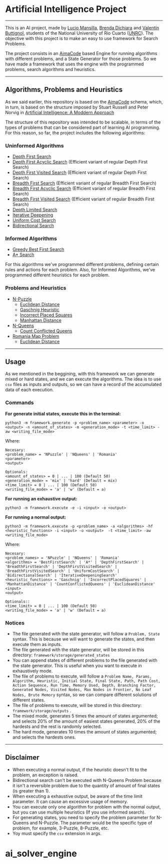 # Artificial Intelligence Project

---

This is an AI project, made by [Lucio Mansilla](https://github.com/LucioMansilla), [Brenda Dichiara](https://github.com/BrendaDichiara) and [Valentín Buttignol](https://github.com/ValenButtignol), students of the National University of Río Cuarto ([UNRC](https://www.unrc.edu.ar/)). The objective with this project is to make an easy to use framework for Search Problems.

The project consists in an [AimaCode](https://github.com/aimacode/aima-python) based Engine for running algorithms with different problems, and a State Generator for those problems. So we have made a framework that uses the engine with the programmed problems, search algorithms and heuristics.

---

## Algorithms, Problems and Heuristics

As we said earlier, this repository is based on the [AimaCode](https://github.com/aimacode/aima-python) schema, which, in turn, is based on the structure imposed by Stuart Russell and Peter Norvig in [Artificial Intelligence: A Moddern Approach](https://www.amazon.com/Artificial-Intelligence-Modern-Approach-3rd/dp/0136042597)

The structure of this repository was intended to be scalable, in terms of the types of problems that can be considered part of learning AI programming. For this reason, so far, the project includes the following algorithms:

### Uninformed Algorithms

- [Depth First Search](https://github.com/IA-UNRC-2023/tp1-dichiara-mansilla-buttignol/blob/main/engine/algorithms/uninformed/depth_first_search.py#L6)
- [Depth First Acyclic Search](https://github.com/IA-UNRC-2023/tp1-dichiara-mansilla-buttignol/blob/main/engine/algorithms/uninformed/depth_first_search.py#L34) (Efficient variant of regular Depth First Search)
- [Depth First Visited Search](https://github.com/IA-UNRC-2023/tp1-dichiara-mansilla-buttignol/blob/main/engine/algorithms/uninformed/depth_first_search.py#L17) (Efficient variant of regular Depth First Search)
- [Breadth First Search](https://github.com/IA-UNRC-2023/tp1-dichiara-mansilla-buttignol/blob/main/engine/algorithms/uninformed/breadth_first_search.py#L22) (Efficient variant of regular Breadth First Search)
- [Breadth First Acyclic Search](https://github.com/IA-UNRC-2023/tp1-dichiara-mansilla-buttignol/blob/main/engine/algorithms/uninformed/breadth_first_search.py#L33) (Efficient variant of regular Breadth First Search)
- [Breadth First Visited Search](https://github.com/IA-UNRC-2023/tp1-dichiara-mansilla-buttignol/blob/main/engine/algorithms/uninformed/breadth_first_search.py#L7) (Efficient variant of regular Breadth First Search)
- [Depth Limited Search](https://github.com/IA-UNRC-2023/tp1-dichiara-mansilla-buttignol/blob/main/engine/algorithms/uninformed/depth_limited_search.py#L6)
- [Iterative Deepening](https://github.com/IA-UNRC-2023/tp1-dichiara-mansilla-buttignol/blob/main/engine/algorithms/uninformed/iterative_deepening.py#L7)
- [Uniform Cost Search](https://github.com/IA-UNRC-2023/tp1-dichiara-mansilla-buttignol/blob/main/engine/algorithms/uninformed/uniform_cost_search.py#L4)
- [Bidirectional Search](https://github.com/IA-UNRC-2023/tp1-dichiara-mansilla-buttignol/blob/main/engine/algorithms/uninformed/bidirectional_search.py#L7)

### Informed Algorithms
- [Greedy Best First Search](https://github.com/IA-UNRC-2023/tp1-dichiara-mansilla-buttignol/blob/main/engine/algorithms/informed/greedy_best_first_search.py#L8)
- [A* Search](https://github.com/IA-UNRC-2023/tp1-dichiara-mansilla-buttignol/blob/main/engine/algorithms/informed/astar_search.py)

For this algorithms we've programmed different problems, defining certain rules and actions for each problem. Also, for Informed Algorithms, we've programmed different heuristics for each problem.

### Problems and Heuristics

- [N-Puzzle](https://github.com/IA-UNRC-2023/tp1-dichiara-mansilla-buttignol/blob/main/engine/problems/n_puzzle.py)
  - [Euclidean Distance](https://github.com/IA-UNRC-2023/tp1-dichiara-mansilla-buttignol/blob/main/engine/heuristics/n_puzzle_heuristics.py#L59)
  - [Gaschnig Heuristic](https://github.com/IA-UNRC-2023/tp1-dichiara-mansilla-buttignol/blob/main/engine/heuristics/n_puzzle_heuristics.py#L33)
  - [Incorrect Placed Squares](https://github.com/IA-UNRC-2023/tp1-dichiara-mansilla-buttignol/blob/main/engine/heuristics/n_puzzle_heuristics.py#L4)
  - [Manhattan Distance](https://github.com/IA-UNRC-2023/tp1-dichiara-mansilla-buttignol/blob/main/engine/heuristics/n_puzzle_heuristics.py#L19)
- [N-Queens](https://github.com/IA-UNRC-2023/tp1-dichiara-mansilla-buttignol/blob/main/engine/problems/n_queens.py)
  - [Count Conflicted Queens](https://github.com/IA-UNRC-2023/tp1-dichiara-mansilla-buttignol/blob/main/engine/heuristics/n_queens_heuristics.py#L4)
- [Romania Map Problem](https://github.com/IA-UNRC-2023/tp1-dichiara-mansilla-buttignol/blob/main/engine/problems/romania.py)
  - [Euclidean Distance](https://github.com/IA-UNRC-2023/tp1-dichiara-mansilla-buttignol/blob/main/engine/heuristics/romania_heuristics.py#L5)

---

## Usage

As we mentioned in the beggining, with this framework we can generate mixed or hard states, and we can execute the algorithms. The idea is to use ```csv``` files as inputs and outputs, so we can have a record of the accumulated data of each execution.

### Commands

**For generate initial states, execute this in the terminal:**

```
python3 -m framework.generate -p <problem_name> <parameter> -o <output> -n <amount_of_states> -m <generation_mode> -t <time_limit> -aw <writing_file_mode>
```

Where:

```
Necesary:
<problem_name> = 'NPuzzle' | 'NQueens' | 'Romania'
<parameter>
<output>
```

```
Optionals:
<amount_of_states> = 0 | ... | 100 (Default 50)
<generation_mode> = 'mix' | 'hard' (Default = mix)
<time_limit> = 0 | ... | 100 (Default 50)
<writing_file_mode> = 'a' | 'w' (Default = a)
```

**For running an exhaustive output:**

```
python3 -m framework.execute -e -i <input> -o <output>
```

**For running a normal output:**

```
python3 -m framework.execute -p <problem_name> -a <algorithms> -hf <heuristic_functions> -i <input> -o <output>  -t <time_limit> -aw <writing_file_mode>
```

Where:

```
Necesary:
<problem_names> = 'NPuzzle' | 'NQueens' | 'Romania'
<algorithms> = 'BestFirstSearch' | 'A*' | 'DepthFirstSearch' | 'BreadthFirstSearch' | 'DepthFirstVisitedSearch' | 'BreadthFirstVisitedSearch' | 'UniformCostSearch' | 'BidirectionalSearch' | 'IterativeDeepeningSearch'
<heuristic_functions> = 'Gaschnig' | 'IncorrectPlacedSquares' | 'ManhattanDistance' | 'CountConflictedQueens' | 'EuclideanDistance'
<input>
<output>
```

```
Optionals::
<time_limit> = 0 | ... | 100 (Default 50)
<writing_file_mode> = 'a' | 'w' (Default = a)
```

### Notices

- The file generated with the state generator, will follow a ```Problem, State``` syntax. This is because we will want to generate the states, and then execute them as inputs.
- The file generated with the state generator, will be stored in this directory: ```framework/storage/generated_states```
- You can append states of different problems to the file generated with the state generator. This is useful when you want to execute in exhaustively mode. 
- The file of problems to execute, will follow a ```Problem Name, Params, Algorithm, Heuristic, Initial State, Final State, Path, Path Cost, Action Sequence, Run Time, Memory Used, Depth, Branching Factor, Generated Nodes, Visited Nodes, Max Nodes in Frontier, No Leaf Nodes, Brute Memory``` syntax, so we can compare different solutions of different states.
- The file of problems to execute, will be stored in this directory: ```framework/storage/outputs``` .
- The mixed mode, generates 5 times the amount of states argumented; and selects 20% of the amount of easiest states generated, 20% of the hardests and the rest is randomly selected.
- The hard mode, generates 10 times the amount of states argumented; and selects the hardests ones.

---

## Disclaimer

- When executing a normal output, if the heuristic doesn't fit to the problem, an exception is raised.
- Bidirectional search can't be executed with N-Queens Problem because it isn't a reversible problem due to the quantity of amount of final states (is greater than 1).
- When executing a exhaustive output, be aware of the time limit parameter. It can cause an excessive usage of memory.
- You can execute only one algorithm for problem with the normal output, but you can use multiple heuristics (If you use informed search).
- For generating states, you need to specify the problem parameter for N-Queens and N-Puzzle. The parameter would be the specific type of problem, for example, 3-Puzzle, 8-Puzzle, etc.
- Yoy must specify the ```csv``` extension in args.
# ai_solver_engine
